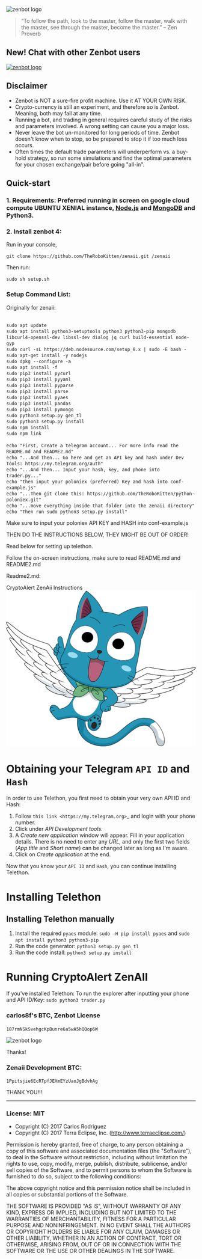 ![zenbot logo](https://rawgit.com/carlos8f/zenbot/master/assets/logo.png)

> “To follow the path, look to the master, follow the master, walk with the master, see through the master, become the master.”
> – Zen Proverb

## New! Chat with other Zenbot users

[![zenbot logo](https://rawgit.com/carlos8f/zenbot/master/assets/discord.png)](https://discord.gg/ZdAd2gP)

## Disclaimer

- Zenbot is NOT a sure-fire profit machine. Use it AT YOUR OWN RISK.
- Crypto-currency is still an experiment, and therefore so is Zenbot. Meaning, both may fail at any time.
- Running a bot, and trading in general requires careful study of the risks and parameters involved. A wrong setting can cause you a major loss.
- Never leave the bot un-monitored for long periods of time. Zenbot doesn't know when to stop, so be prepared to stop it if too much loss occurs.
- Often times the default trade parameters will underperform vs. a buy-hold strategy, so run some simulations and find the optimal parameters for your chosen exchange/pair before going "all-in".

## Quick-start

### 1. Requirements: Preferred running in screen on google cloud compute UBUNTU XENIAL instance, [Node.js](https://nodejs.org/) and [MongoDB](https://www.mongodb.com/) and Python3.

### 2. Install zenbot 4:

Run in your console,

```
git clone https://github.com/TheRoboKitten/zenaii.git /zenaii
```

Then run:
```
sudo sh setup.sh
```


### Setup Command List:

Originally for zenaii:
```

sudo apt update
sudo apt install python3-setuptools python3 python3-pip mongodb libcurl4-openssl-dev libssl-dev dialog jq curl build-essential node-gyp
sudo curl -sL https://deb.nodesource.com/setup_8.x | sudo -E bash -
sudo apt-get install -y nodejs
sudo dpkg --configure -a
sudo apt install -f
sudo pip3 install pycurl
sudo pip3 install pyyaml
sudo pip3 install pyparse
sudo pip3 install parse
sudo pip3 install pyaes
sudo pip3 install pandas
sudo pip3 install pymongo
sudo python3 setup.py gen_tl
sudo python3 setup.py install
sudo npm install
sudo npm link

echo "First, Create a telegram account... For more info read the README.md and README2.md"
echo "...And Then... Go here and get an API key and hash under Dev Tools: https://my.telegram.org/auth"
echo "...And Then... Input your hash, key, and phone into trader.py..."
echo "then input your poloniex (preferred) Key and hash into conf-example.js"
echo "...Then git clone this: https://github.com/TheRoboKitten/python-poloniex.git"
echo "...move everything inside that folder into the zenaii directory"
echo "Then run sudo python3 setup.py install"

```



Make sure to input your poloniex API KEY and HASH into conf-example.js


THEN DO THE INSTRUCTIONS BELOW, THEY MIGHT BE OUT OF ORDER!

Read below for setting up telethon.



Follow the on-screen instructions, make sure to read README.md and README2.md


Readme2.md:


CryptoAlert ZenAii Instructions
![happy](happy.png)



Obtaining your Telegram ``API ID`` and ``Hash``
===============================================
In order to use Telethon, you first need to obtain your very own API ID and Hash:

1. Follow `this link <https://my.telegram.org>`_ and login with your phone number.
2. Click under *API Development tools*.
3. A *Create new application* window will appear. Fill in your application details.
   There is no need to enter any *URL*, and only the first two fields (*App title* and *Short name*)
   can be changed later as long as I'm aware.
4. Click on *Create application* at the end.

Now that you know your ``API ID`` and ``Hash``, you can continue installing Telethon.

Installing Telethon
===================


Installing Telethon manually
----------------------------

1. Install the required ``pyaes`` module: ``sudo -H pip install pyaes`` and ``sudo apt install python3 python3-pip``
2. Run the code generator: ``python3 setup.py gen_tl``
3. Run the code install: ``python3 setup.py install``

Running CryptoAlert ZenAII
================
If you've installed Telethon:
To run the explorer after inputting your phone and API ID/Key:
   ``sudo python3 trader.py``
  



### carlos8f's BTC, Zenbot License

`187rmNSkSvehgcKpBunre6a5wA5hQQop6W`

![zenbot logo](https://rawgit.com/carlos8f/zenbot/master/assets/zenbot_square.png)

Thanks!

### Zenaii Development BTC:

`1Ppitsjie6EcRTpfJEXmEYzUaoJgBdvhAg`

THANK YOU!!!

- - -

### License: MIT

- Copyright (C) 2017 Carlos Rodriguez
- Copyright (C) 2017 Terra Eclipse, Inc. (http://www.terraeclipse.com/)

Permission is hereby granted, free of charge, to any person obtaining a copy
of this software and associated documentation files (the &quot;Software&quot;), to deal
in the Software without restriction, including without limitation the rights
to use, copy, modify, merge, publish, distribute, sublicense, and/or sell
copies of the Software, and to permit persons to whom the Software is furnished
to do so, subject to the following conditions:

The above copyright notice and this permission notice shall be included in
all copies or substantial portions of the Software.

THE SOFTWARE IS PROVIDED &quot;AS IS&quot;, WITHOUT WARRANTY OF ANY KIND, EXPRESS OR
IMPLIED, INCLUDING BUT NOT LIMITED TO THE WARRANTIES OF MERCHANTABILITY,
FITNESS FOR A PARTICULAR PURPOSE AND NONINFRINGEMENT. IN NO EVENT SHALL THE
AUTHORS OR COPYRIGHT HOLDERS BE LIABLE FOR ANY CLAIM, DAMAGES OR OTHER
LIABILITY, WHETHER IN AN ACTION OF CONTRACT, TORT OR OTHERWISE, ARISING FROM,
OUT OF OR IN CONNECTION WITH THE SOFTWARE OR THE USE OR OTHER DEALINGS IN THE
SOFTWARE.
